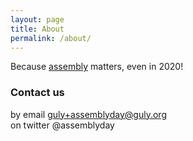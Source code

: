 ```yaml
---
layout: page
title: About
permalink: /about/
---
```


Because <a href="https://en.wikipedia.org/wiki/Assembly_language">assembly</a> matters, even in 2020!

### Contact us

by email [guly+assemblyday@guly.org](mailto:guly+assemblyday@guly.org)  
on twitter @assemblyday
